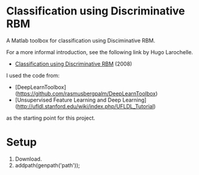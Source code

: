 Classification using Discriminative RBM
=======================================

A Matlab toolbox for classification using Disciminative RBM.

For a more informal introduction, see the following link by Hugo Larochelle.

* [Classification using Discriminative RBM](http://machinelearning.org/archive/icml2008/papers/601.pdf) (2008)

I used the code from:

* [DeepLearnToolbox] (https://github.com/rasmusbergpalm/DeepLearnToolbox)
* [Unsupervised Feature Learning and Deep Learning] (http://ufldl.stanford.edu/wiki/index.php/UFLDL_Tutorial)

as the starting point for this project.

Setup
=====

1. Download.
2. addpath(genpath('path'));